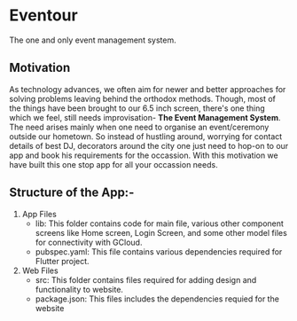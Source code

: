 # Eventour
The one and only event management system.

## Motivation
As technology advances, we often aim for newer and better approaches for solving problems leaving behind the orthodox methods. Though, most of the things have been brought to our 6.5 inch screen, there's one thing which we feel, still needs improvisation- **The Event Management System**. The need arises mainly when one need to organise an event/ceremony outside our hometown. So instead of hustling around, worrying for contact details of best DJ, decorators around the city one just need to hop-on to our app and book his requirements for the occassion. With this motivation we have built this one stop app for all your occassion needs.
## Structure of the App:-
1. App Files
    * lib: This folder contains code for main file, various other component screens like Home screen, Login Screen, and some other model files for connectivity with GCloud.
    * pubspec.yaml: This file contains various dependencies required for Flutter project.
1. Web Files
    * src: This folder contains files required for adding design and functionality to website.
    * package.json: This files includes the dependencies requied for the website
<!-- ## Features
* one
* two -->